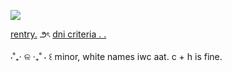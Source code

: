 ![](https://ae01.alicdn.com/kf/S704ccf9de98644f0a9fffd90e1cf8ab5N/In-Stock-Original-GSC-Good-Smile-Nendoroid-1191-Akutagawa-Ryuunosuke-BUNGO-STRAY-DOGS-10CM-Collection-Action.jpg) 

[rentry.](https://rentry.co/idollify) ౨ৎ [dni criteria . .](https://rentry.co/2wwyices)

⋅˚₊‧ ଳ ‧₊˚ ⋅ ꒰ minor, white names iwc aat.   c + h is fine. 
